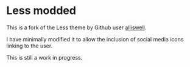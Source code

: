 Less modded
====

This is a fork of the Less theme by Github user [alliswell](https://github.com/alliswell/Less/).

I have minimally modified it to allow the inclusion of social media icons linking to the user. 

This is still a work in progress.

